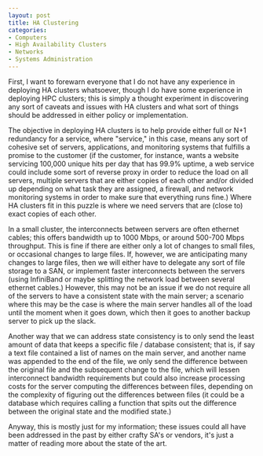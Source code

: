 ```yaml
--- 
layout: post
title: HA Clustering
categories:
- Computers
- High Availability Clusters
- Networks
- Systems Administration
---
```

First, I want to forewarn everyone that I do not have any experience in deploying HA clusters whatsoever, though I do have some experience in deploying HPC clusters; this is simply a thought experiment in discovering any sort of caveats and issues with HA clusters and what sort of things should be addressed in either policy or implementation.

The objective in deploying HA clusters is to help provide either full or N+1 redundancy for a service, where "service," in this case, means any sort of cohesive set of servers, applications, and monitoring systems that fulfills a promise to the customer (if the customer, for instance, wants a website servicing 100,000 unique hits per day that has 99.9% uptime, a web service could include some sort of reverse proxy in order to reduce the load on all servers, multiple servers that are either copies of each other and/or divided up depending on what task they are assigned, a firewall, and network monitoring systems in order to make sure that everything runs fine.)  Where HA clusters fit in this puzzle is where we need servers that are (close to) exact copies of each other.

In a small cluster, the interconnects between servers are often ethernet cables; this offers bandwidth up to 1000 Mbps, or around 500-700 Mbps throughput.  This is fine if there are either only a lot of changes to small files, or occasional changes to large files.  If, however, we are anticipating many changes to large files, then we will either have to delegate any sort of file storage to a SAN, or implement faster interconnects between the servers (using InfiniBand or maybe splitting the network load between several ethernet cables.)  However, this may not be an issue if we do not require all of the servers to have a consistent state with the main server; a scenario where this may be the case is where the main server handles all of the load until the moment when it goes down, which then it goes to another backup server to pick up the slack.

Another way that we can address state consistency is to only send the least amount of data that keeps a specific file / database consistent; that is, if say a text file contained a list of names on the main server, and another name was appended to the end of the file, we only send the difference between the original file and the subsequent change to the file, which will lessen interconnect bandwidth requirements but could also increase processing costs for the server computing the differences between files, depending on the complexity of figuring out the differences between files (it could be a database which requires calling a function that spits out the difference between the original state and the modified state.)

Anyway, this is mostly just for my information; these issues could all have been addressed in the past by either crafty SA's or vendors, it's just a matter of reading more about the state of the art.
